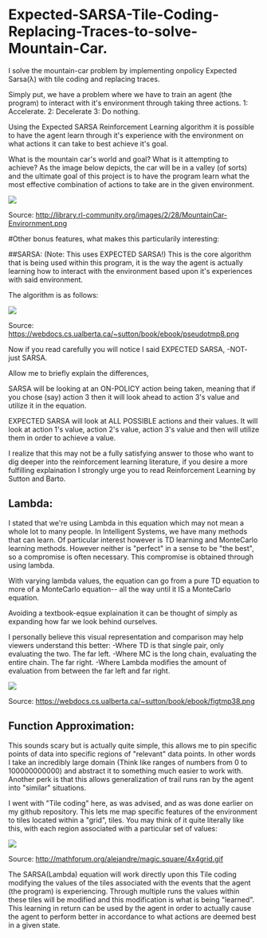 # Expected-SARSA-Tile-Coding-Replacing-Traces-to-solve-Mountain-Car.
I solve the mountain-car problem by implementing onpolicy Expected Sarsa(λ) with tile coding and replacing traces.

Simply put, we have a problem where we have to train an agent (the program) to interact with it's environment through taking three actions.
1: Accelerate.
2: Decelerate
3: Do nothing.

Using the Expected SARSA Reinforcement Learning algorithm it is possible to have the agent learn through it's experience with the environment on what actions it can take to best achieve it's goal.

What is the mountain car's world and goal? What is it attempting to achieve?
As the image below depicts, the car will be in a valley (of sorts) and the ultimate goal of this project is to have the program learn what the most effective combination of actions to take are in the given environment. 

![](http://library.rl-community.org/images/2/28/MountainCar-Envirornment.png)

Source: http://library.rl-community.org/images/2/28/MountainCar-Envirornment.png

#Other bonus features, what makes this particularily interesting:

##SARSA: (Note: This uses EXPECTED SARSA!)
This is the core algorithm that is being used within this program, it is the way the agent is actually learning how to interact with the environment based upon it's experiences with said environment. 

The algorithm is as follows:

![](https://webdocs.cs.ualberta.ca/~sutton/book/ebook/pseudotmp8.png)

Source: https://webdocs.cs.ualberta.ca/~sutton/book/ebook/pseudotmp8.png

Now if you read carefully you will notice I said EXPECTED SARSA, -NOT- just SARSA.

Allow me to briefly explain the differences,

SARSA will be looking at an ON-POLICY action being taken, meaning that if you chose (say) action 3 then it will look ahead to action 3's value and utilize it in the equation.

EXPECTED SARSA will look at ALL POSSIBLE actions and their values. It will look at action 1's value, action 2's value, action 3's value and then will utilize them in order to achieve a value. 

I realize that this may not be a fully satisfying answer to those who want to dig deeper into the reinforcement learning literature, if you desire a more fulfilling explaination I strongly urge you to read Reinforcement Learning by Sutton and Barto.


## Lambda:
I stated that we're using Lambda in this equation which may not mean a whole lot to many people. 
In Intelligent Systems, we have many methods that can learn. Of particular interest however is TD learning and MonteCarlo learning methods.
However neither is "perfect" in a sense to be "the best", so a compromise is often necessary. This compromise is obtained through using lambda.

With varying lambda values, the equation can go from a pure TD equation to more of a MonteCarlo equation-- all the way until it IS a MonteCarlo equation.

Avoiding a textbook-eqsue explaination it can be thought of simply as expanding how far we look behind ourselves.

I personally believe this visual representation and comparison may help viewers understand this better:
-Where TD is that single pair, only evaluating the two. The far left.
-Where MC is the long chain, evaluating the entire chain. The far right.
-Where Lambda modifies the amount of evaluation from between the far left and far right.

![](https://webdocs.cs.ualberta.ca/~sutton/book/ebook/figtmp38.png)

Source: https://webdocs.cs.ualberta.ca/~sutton/book/ebook/figtmp38.png

## Function Approximation:
This sounds scary but is actually quite simple, this allows me to pin specific points of data into specific regions of "relevant" data points. In other words I take an incredibly large domain (Think like ranges of numbers from 0 to 100000000000) and abstract it to something much easier to work with.
Another perk is that this allows generalization of trail runs ran by the agent into "similar" situations.

I went with "Tile coding" here, as was advised, and as was done earlier on my github repository. This lets me map specific features of the environment to tiles located within a "grid", tiles.
You may think of it quite literally like this, with each region associated with a particular set of values:

![](http://mathforum.org/alejandre/magic.square/4x4grid.gif)

Source: http://mathforum.org/alejandre/magic.square/4x4grid.gif

The SARSA(Lambda) equation will work directly upon this Tile coding modifying the values of the tiles associated with the events that the agent (the program) is experiencing.
Through multiple runs the values within these tiles will be modified and this modification is what is being "learned". This learning in return can be used by the agent in order to actually cause the agent to perform better in accordance to what actions are deemed best in a given state.

